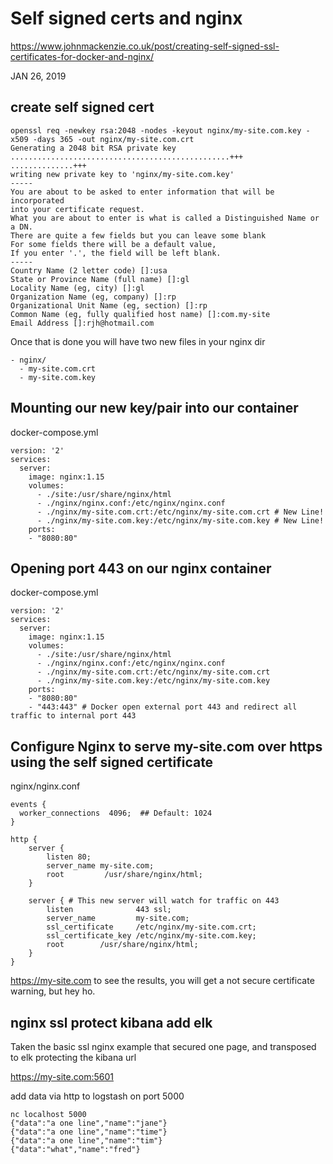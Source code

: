 # Self signed certs and nginx

https://www.johnmackenzie.co.uk/post/creating-self-signed-ssl-certificates-for-docker-and-nginx/

JAN 26, 2019

## create self signed cert

```
openssl req -newkey rsa:2048 -nodes -keyout nginx/my-site.com.key -x509 -days 365 -out nginx/my-site.com.crt
Generating a 2048 bit RSA private key
.................................................+++
..............+++
writing new private key to 'nginx/my-site.com.key'
-----
You are about to be asked to enter information that will be incorporated
into your certificate request.
What you are about to enter is what is called a Distinguished Name or a DN.
There are quite a few fields but you can leave some blank
For some fields there will be a default value,
If you enter '.', the field will be left blank.
-----
Country Name (2 letter code) []:usa
State or Province Name (full name) []:gl
Locality Name (eg, city) []:gl
Organization Name (eg, company) []:rp
Organizational Unit Name (eg, section) []:rp
Common Name (eg, fully qualified host name) []:com.my-site
Email Address []:rjh@hotmail.com
```

Once that is done you will have two new files in your nginx dir

```
- nginx/
  - my-site.com.crt
  - my-site.com.key
```

## Mounting our new key/pair into our container

docker-compose.yml

```
version: '2'
services:
  server:
    image: nginx:1.15
    volumes:
      - ./site:/usr/share/nginx/html
      - ./nginx/nginx.conf:/etc/nginx/nginx.conf
      - ./nginx/my-site.com.crt:/etc/nginx/my-site.com.crt # New Line!
      - ./nginx/my-site.com.key:/etc/nginx/my-site.com.key # New Line!
    ports:
    - "8080:80"
```

## Opening port 443 on our nginx container

docker-compose.yml

```
version: '2'
services:
  server:
    image: nginx:1.15
    volumes:
      - ./site:/usr/share/nginx/html
      - ./nginx/nginx.conf:/etc/nginx/nginx.conf
      - ./nginx/my-site.com.crt:/etc/nginx/my-site.com.crt
      - ./nginx/my-site.com.key:/etc/nginx/my-site.com.key
    ports:
    - "8080:80"
    - "443:443" # Docker open external port 443 and redirect all traffic to internal port 443
```

## Configure Nginx to serve my-site.com over https using the self signed certificate

nginx/nginx.conf

```
events {
  worker_connections  4096;  ## Default: 1024
}

http {
    server {
        listen 80;
        server_name my-site.com;
        root         /usr/share/nginx/html;
    }

    server { # This new server will watch for traffic on 443
        listen              443 ssl;
        server_name         my-site.com;
        ssl_certificate     /etc/nginx/my-site.com.crt;
        ssl_certificate_key /etc/nginx/my-site.com.key;
        root        /usr/share/nginx/html;
    }
}
```

https://my-site.com to see the results, you will get a not secure certificate warning,
but hey ho.

## nginx ssl protect kibana add elk

Taken the basic ssl nginx example that secured one page, and transposed to elk
protecting the kibana url

https://my-site.com:5601

add data via http to logstash on port 5000

```
nc localhost 5000
{"data":"a one line","name":"jane"}
{"data":"a one line","name":"time"}
{"data":"a one line","name":"tim"}
{"data":"what","name":"fred"}
```
